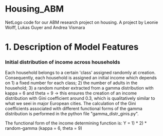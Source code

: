# Housing_ABM
NetLogo code for our ABM research project on housing. A project by Leonie Wolff, Lukas Guyer and Andrea Vismara

# 1. Description of Model Features

### Initial distribution of income across households
Each household belongs to a certain 'class' assigned randomly at creation. Consequently, each household is assigned an initial income which depends on 1) a fixed number for each class; 2) the number of adults in the household; 3) a random number extracted from a gamma distribution with kappa = 6 and theta = 9 -> this ensures the creation of an income distribution with Gini coefficient around 0.3, which is qualitatively similar to what we seei in major European cities. The calculation of the Gini coefficients associated with different functional forms of the gamma distribution is performed in the python file "gamma_distr_ginis.py".

The functional form of the income determining function is: Y = 1) * 2) * random-gamma (kappa = 6, theta = 9)
